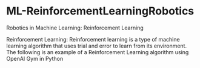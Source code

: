 # ML-ReinforcementLearningRobotics
Robotics in Machine Learning: Reinforcement Learning

Reinforcement Learning: Reinforcement learning is a type of machine learning algorithm that uses trial and error to learn from its environment. The following is an example of a Reinforcement Learning algorithm using OpenAI Gym in Python

